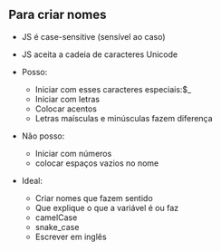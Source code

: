 ## Para criar nomes

- JS é case-sensitive (sensível ao caso)
- JS aceita a cadeia de caracteres Unicode

- Posso:

  - Iniciar com esses caracteres especiais:$\_
  - Iniciar com letras
  - Colocar acentos
  - Letras maísculas e minúsculas fazem diferença

- Não posso:

  - Iniciar com números
  - colocar espaços vazios no nome

- Ideal:
  - Criar nomes que fazem sentido
  - Que explique o que a variável é ou faz
  - camelCase
  - snake_case
  - Escrever em inglês
